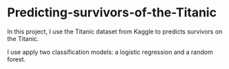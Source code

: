 # Predicting-survivors-of-the-Titanic

In this project, I use the Titanic dataset from Kaggle to predicts survivors on the Titanic.

I use apply two classification models: a logistic regression and a random forest.
